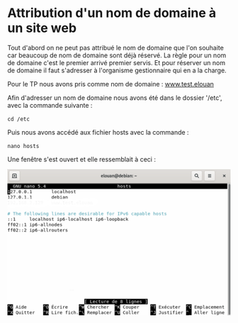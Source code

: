 # Attribution d'un nom de domaine à un site web

Tout d'abord on ne peut pas attribué le nom de domaine que l'on souhaite car beaucoup de nom de domaine sont déjà réservé. La règle pour un nom de domaine c'est le premier arrivé premier servis. Et pour réserver un nom de domaine il faut s'adresser à l'organisme gestionnaire qui en a la charge.

Pour le TP nous avons pris comme nom de domaine : www.test.elouan

Afin d'adresser un nom de domaine nous avons été dans le dossier '/etc', avec la commande suivante :

```
cd /etc
```

Puis nous avons accédé aux fichier hosts avec la commande : 
```
nano hosts
```

Une fenêtre s'est ouvert et elle ressemblait à ceci :

![](https://github.com/kevinguyodo/Linux-deuxieme-annee/blob/main/TP2/IMG/fichier_hosts_sans_modification.png)
